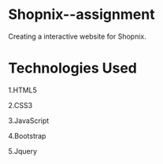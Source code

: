 # Shopnix--assignment
Creating a interactive website for Shopnix.

# Technologies Used
1.HTML5

2.CSS3

3.JavaScript

4.Bootstrap

5.Jquery

